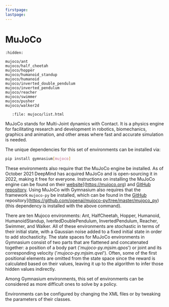 ```yaml
---
firstpage:
lastpage:
---
```


# MuJoCo

```{toctree}
:hidden:

mujoco/ant
mujoco/half_cheetah
mujoco/hopper
mujoco/humanoid_standup
mujoco/humanoid
mujoco/inverted_double_pendulum
mujoco/inverted_pendulum
mujoco/reacher
mujoco/swimmer
mujoco/pusher
mujoco/walker2d
```

```{raw} html
   :file: mujoco/list.html
```

MuJoCo stands for Multi-Joint dynamics with Contact. It is a physics engine for facilitating research and development in robotics, biomechanics, graphics and animation, and other areas where fast and accurate simulation is needed.

The unique dependencies for this set of environments can be installed via:

````bash
pip install gymnasium[mujoco]
````

These environments also require that the MuJoCo engine be installed. As of October 2021 DeepMind has acquired MuJoCo and is open-sourcing it in 2022, making it free for everyone. Instructions on installing the MuJoCo engine can be found on their [website](https://mujoco.org)](https://mujoco.org) and [GitHub repository](https://github.com/deepmind/mujoco). Using MuJoCo with Gymnasium also requires that the framework `mujoco-py` be installed, which can be found in the [GitHub](https://github.com/openai/mujoco-py/tree/master/mujoco_py) repository](https://github.com/openai/mujoco-py/tree/master/mujoco_py) (this dependency is installed with the above command).

There are ten Mujoco environments: Ant, HalfCheetah, Hopper, Humanoid, HumanoidStandup, IvertedDoublePendulum, InvertedPendulum, Reacher, Swimmer, and Walker. All of these environments are stochastic in terms of their initial state, with a Gaussian noise added to a fixed initial state in order to add stochasticity. The state spaces for MuJoCo environments in Gymnasium consist of two parts that are flattened and concatenated together: a position of a body part ('*mujoco-py.mjsim.qpos*') or joint and its corresponding velocity ('*mujoco-py.mjsim.qvel*'). Often, some of the first positional elements are omitted from the state space since the reward is calculated based on their values, leaving it up to the algorithm to infer those hidden values indirectly.

Among Gymnasium environments, this set of environments can be considered as more difficult ones to solve by a policy.

Environments can be configured by changing the XML files or by tweaking the parameters of their classes.